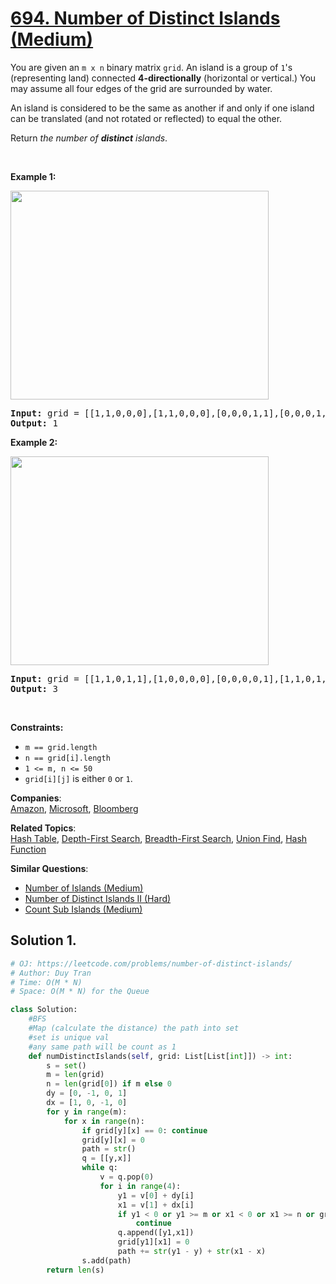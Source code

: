 # [694. Number of Distinct Islands (Medium)](https://leetcode.com/problems/number-of-distinct-islands/)

<p>You are given an <code>m x n</code> binary matrix <code>grid</code>. An island is a group of <code>1</code>'s (representing land) connected <strong>4-directionally</strong> (horizontal or vertical.) You may assume all four edges of the grid are surrounded by water.</p>

<p>An island is considered to be the same as another if and only if one island can be translated (and not rotated or reflected) to equal the other.</p>

<p>Return <em>the number of <b>distinct</b> islands</em>.</p>

<p>&nbsp;</p>
<p><strong>Example 1:</strong></p>
<img alt="" src="https://assets.leetcode.com/uploads/2021/05/01/distinctisland1-1-grid.jpg" style="width: 413px; height: 334px;">
<pre><strong>Input:</strong> grid = [[1,1,0,0,0],[1,1,0,0,0],[0,0,0,1,1],[0,0,0,1,1]]
<strong>Output:</strong> 1
</pre>

<p><strong>Example 2:</strong></p>
<img alt="" src="https://assets.leetcode.com/uploads/2021/05/01/distinctisland1-2-grid.jpg" style="width: 413px; height: 334px;">
<pre><strong>Input:</strong> grid = [[1,1,0,1,1],[1,0,0,0,0],[0,0,0,0,1],[1,1,0,1,1]]
<strong>Output:</strong> 3
</pre>

<p>&nbsp;</p>
<p><strong>Constraints:</strong></p>

<ul>
	<li><code>m == grid.length</code></li>
	<li><code>n == grid[i].length</code></li>
	<li><code>1 &lt;= m, n &lt;= 50</code></li>
	<li><code>grid[i][j]</code> is either <code>0</code> or <code>1</code>.</li>
</ul>

**Companies**:  
[Amazon](https://leetcode.com/company/amazon), [Microsoft](https://leetcode.com/company/microsoft), [Bloomberg](https://leetcode.com/company/bloomberg)

**Related Topics**:  
[Hash Table](https://leetcode.com/tag/hash-table/), [Depth-First Search](https://leetcode.com/tag/depth-first-search/), [Breadth-First Search](https://leetcode.com/tag/breadth-first-search/), [Union Find](https://leetcode.com/tag/union-find/), [Hash Function](https://leetcode.com/tag/hash-function/)

**Similar Questions**:

- [Number of Islands (Medium)](https://leetcode.com/problems/number-of-islands/)
- [Number of Distinct Islands II (Hard)](https://leetcode.com/problems/number-of-distinct-islands-ii/)
- [Count Sub Islands (Medium)](https://leetcode.com/problems/count-sub-islands/)

## Solution 1.

```py
# OJ: https://leetcode.com/problems/number-of-distinct-islands/
# Author: Duy Tran
# Time: O(M * N)
# Space: O(M * N) for the Queue

class Solution:
    #BFS
    #Map (calculate the distance) the path into set
    #set is unique val
    #any same path will be count as 1
    def numDistinctIslands(self, grid: List[List[int]]) -> int:
        s = set()
        m = len(grid)
        n = len(grid[0]) if m else 0
        dy = [0, -1, 0, 1]
        dx = [1, 0, -1, 0]
        for y in range(m):
            for x in range(n):
                if grid[y][x] == 0: continue
                grid[y][x] = 0
                path = str()
                q = [[y,x]]
                while q:
                    v = q.pop(0)
                    for i in range(4):
                        y1 = v[0] + dy[i]
                        x1 = v[1] + dx[i]
                        if y1 < 0 or y1 >= m or x1 < 0 or x1 >= n or grid[y1][x1] == 0:
                            continue
                        q.append([y1,x1])
                        grid[y1][x1] = 0
                        path += str(y1 - y) + str(x1 - x)
                s.add(path)
        return len(s)
```
